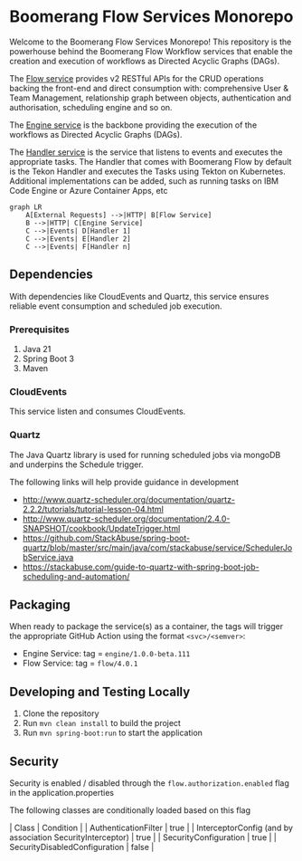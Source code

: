 # Boomerang Flow Services Monorepo

Welcome to the Boomerang Flow Services Monorepo! This repository is the powerhouse behind the Boomerang Flow Workflow
services that enable the creation and execution of workflows as Directed Acyclic Graphs (DAGs).

The [Flow service](./service-flow) provides v2 RESTful APIs for the CRUD operations backing the front-end and direct
consumption with:
comprehensive User & Team Management, relationship graph
between objects, authentication and authorisation, scheduling engine and so on.

The [Engine service](./service-engine) is the backbone providing the execution of the workflows as Directed Acyclic
Graphs (DAGs).

The [Handler service](./service-handler) is the service that listens to events and executes the appropriate tasks. The
Handler that comes with Boomerang Flow by default is the Tekon Handler and executes the Tasks using Tekton on
Kubernetes. Additional implementations can be added, such as running tasks on IBM Code Engine or Azure Container Apps,
etc

```mermaid
graph LR
    A[External Requests] -->|HTTP| B[Flow Service]
    B -->|HTTP| C[Engine Service]
    C -->|Events| D[Handler 1]
    C -->|Events| E[Handler 2]
    C -->|Events| F[Handler n]
```

## Dependencies

With dependencies like CloudEvents and Quartz, this service ensures
reliable event consumption and scheduled job execution.

### Prerequisites

1. Java 21
2. Spring Boot 3
3. Maven

### CloudEvents

This service listen and consumes CloudEvents.

### Quartz

The Java Quartz library is used for running scheduled jobs via mongoDB and underpins the Schedule trigger.

The following links will help provide guidance in development

- http://www.quartz-scheduler.org/documentation/quartz-2.2.2/tutorials/tutorial-lesson-04.html
- http://www.quartz-scheduler.org/documentation/2.4.0-SNAPSHOT/cookbook/UpdateTrigger.html
- https://github.com/StackAbuse/spring-boot-quartz/blob/master/src/main/java/com/stackabuse/service/SchedulerJobService.java
- https://stackabuse.com/guide-to-quartz-with-spring-boot-job-scheduling-and-automation/

## Packaging

When ready to package the service(s) as a container, the tags will trigger the appropriate GitHub Action using the
format `<svc>/<semver>`:

- Engine Service: tag = `engine/1.0.0-beta.111`
- Flow Service: tag = `flow/4.0.1`

## Developing and Testing Locally

1. Clone the repository
2. Run `mvn clean install` to build the project
3. Run `mvn spring-boot:run` to start the application

## Security

Security is enabled / disabled through the `flow.authorization.enabled` flag in the application.properties

The following classes are conditionally loaded based on this flag

| Class | Condition |
| AuthenticationFilter | true |
| InterceptorConfig (and by association SecurityInterceptor) | true |
| SecurityConfiguration | true |
| SecurityDisabledConfiguration | false |


